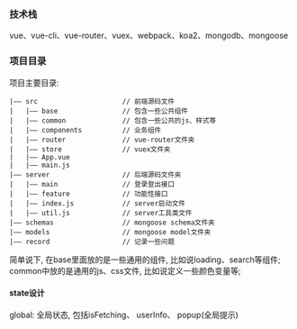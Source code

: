### 技术栈

vue、vue-cli、vue-router、vuex、webpack、koa2、mongodb、mongoose

### 项目目录

项目主要目录:
```
|—— src                     // 前端源码文件
|   |—— base                // 包含一些公共组件
|   |—— common              // 包含一些公共的js、样式等
|   |—— components          // 业务组件
|   |—— router              // vue-router文件夹
|   |—— store               // vuex文件夹
|   |—— App.vue           
|   |—— main.js
|—— server                  // 后端源码文件夹
|   |—— main                // 登录登出接口
|   |—— feature             // 功能性接口
|   |—— index.js            // server启动文件
|   |—— util.js             // server工具类文件
|—— schemas                 // mongoose schema文件夹
|—— models                  // mongoose model文件夹
|—— record                  // 记录一些问题
```

简单说下, 在base里面放的是一些通用的组件, 比如说loading、search等组件; common中放的是通用的js、css文件, 比如说定义一些颜色变量等; 

#### state设计

global: 全局状态, 包括isFetching、 userInfo、 popup(全局提示)
